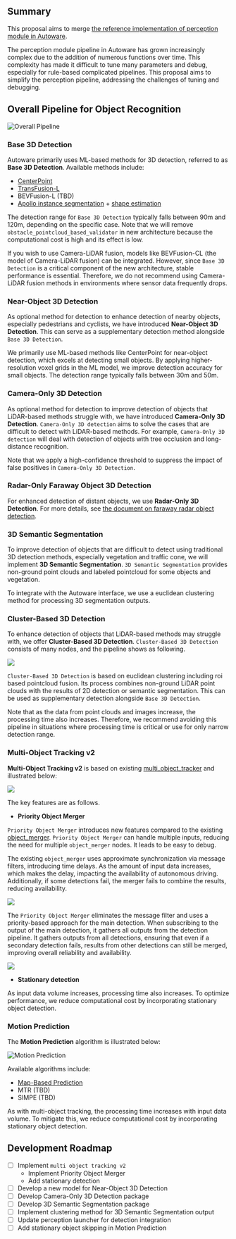 ## Summary

This proposal aims to merge [the reference implementation of perception module in Autoware](https://github.com/autowarefoundation/autoware-documentation/blob/main/docs/design/autoware-architecture/perception/reference_implementation.md).

The perception module pipeline in Autoware has grown increasingly complex due to the addition of numerous functions over time.
This complexity has made it difficult to tune many parameters and debug, especially for rule-based complicated pipelines.
This proposal aims to simplify the perception pipeline, addressing the challenges of tuning and debugging.

## Overall Pipeline for Object Recognition

![Overall Pipeline](images/new_autoware_design.drawio.svg)

### Base 3D Detection

Autoware primarily uses ML-based methods for 3D detection, referred to as **Base 3D Detection**.
Available methods include:

- [CenterPoint](https://github.com/autowarefoundation/autoware.universe/tree/main/perception/autoware_lidar_centerpoint)
- [TransFusion-L](https://github.com/autowarefoundation/autoware.universe/tree/main/perception/autoware_lidar_transfusion)
- BEVFusion-L (TBD)
- [Apollo instance segmentation](https://github.com/autowarefoundation/autoware.universe/tree/main/perception/autoware_lidar_apollo_instance_segmentation) + [shape estimation](https://github.com/autowarefoundation/autoware.universe/tree/main/perception/autoware_shape_estimation)

The detection range for `Base 3D Detection` typically falls between 90m and 120m, depending on the specific case.
Note that we will remove `obstacle_pointcloud_based_validator` in new architecture because the computational cost is high and its effect is low.

If you wish to use Camera-LiDAR fusion, models like BEVFusion-CL (the model of Camera-LiDAR fusion) can be integrated.
However, since `Base 3D Detection` is a critical component of the new architecture, stable performance is essential.
Therefore, we do not recommend using Camera-LiDAR fusion methods in environments where sensor data frequently drops.

### Near-Object 3D Detection

As optional method for detection to enhance detection of nearby objects, especially pedestrians and cyclists, we have introduced **Near-Object 3D Detection**.
This can serve as a supplementary detection method alongside `Base 3D Detection`.

We primarily use ML-based methods like CenterPoint for near-object detection, which excels at detecting small objects.
By applying higher-resolution voxel grids in the ML model, we improve detection accuracy for small objects.
The detection range typically falls between 30m and 50m.

### Camera-Only 3D Detection

As optional method for detection to improve detection of objects that LiDAR-based methods struggle with, we have introduced **Camera-Only 3D Detection**.
`Camera-Only 3D detection` aims to solve the cases that are difficult to detect with LiDAR-based methods.
For example, `Camera-Only 3D detection` will deal with detection of objects with tree occlusion and long-distance recognition.

Note that we apply a high-confidence threshold to suppress the impact of false positives in `Camera-Only 3D Detection`.

### Radar-Only Faraway Object 3D Detection

For enhanced detection of distant objects, we use **Radar-Only 3D Detection**.
For more details, see [the document on faraway radar object detection](https://github.com/autowarefoundation/autoware-documentation/blob/main/docs/design/autoware-architecture/perception/reference-implementations/radar-based-3d-detector/faraway-object-detection.md).

### 3D Semantic Segmentation

To improve detection of objects that are difficult to detect using traditional 3D detection methods, especially vegetation and traffic cone, we will implement **3D Semantic Segmentation**.
`3D Semantic Segmentation` provides non-ground point clouds and labeled pointcloud for some objects and vegetation.

To integrate with the Autoware interface, we use a euclidean clustering method for processing 3D segmentation outputs.

### Cluster-Based 3D Detection

To enhance detection of objects that LiDAR-based methods may struggle with, we offer **Cluster-Based 3D Detection**.
`Cluster-Based 3D Detection` consists of many nodes, and the pipeline shows as following.

![](images/clustering_based_detection.drawio.svg)

`Cluster-Based 3D Detection` is based on euclidean clustering including roi based pointcloud fusion.
Its process combines non-ground LiDAR point clouds with the results of 2D detection or semantic segmentation.
This can be used as supplementary detection alongside `Base 3D Detection`.

Note that as the data from point clouds and images increase, the processing time also increases.
Therefore, we recommend avoiding this pipeline in situations where processing time is critical or use for only narrow detection range.

### Multi-Object Tracking v2

**Multi-Object Tracking v2** is based on existing [multi_object_tracker](https://github.com/autowarefoundation/autoware.universe/tree/main/perception/autoware_multi_object_tracker) and illustrated below:

![](images/multi_object_tracking.drawio.svg)

The key features are as follows.

- **Priority Object Merger**

`Priority Object Merger` introduces new features compared to the existing [object_merger](https://github.com/autowarefoundation/autoware.universe/tree/main/perception/autoware_object_merger).
`Priority Object Merger` can handle multiple inputs, reducing the need for multiple `object_merger` nodes.
It leads to be easy to debug.

The existing `object_merger` uses approximate synchronization via message filters, introducing time delays.
As the amount of input data increases, which makes the delay, impacting the availability of autonomous driving.
Additionally, if some detections fail, the merger fails to combine the results, reducing availability.

![](images/priority_merger_1.drawio.svg)

The `Priority Object Merger` eliminates the message filter and uses a priority-based approach for the main detection.
When subscribing to the output of the main detection, it gathers all outputs from the detection pipeline.
It gathers outputs from all detections, ensuring that even if a secondary detection fails, results from other detections can still be merged, improving overall reliability and availability.

![](images/priority_merger_2.drawio.svg)

- **Stationary detection**

As input data volume increases, processing time also increases.
To optimize performance, we reduce computational cost by incorporating stationary object detection.


### Motion Prediction

The **Motion Prediction** algorithm is illustrated below:

![Motion Prediction](images/motion_prediction.drawio.svg)

Available algorithms include:

- [Map-Based Prediction](https://github.com/autowarefoundation/autoware.universe/tree/main/perception/autoware_map_based_prediction)
- MTR (TBD)
- SIMPE (TBD)

As with multi-object tracking, the processing time increases with input data volume.
To mitigate this, we reduce computational cost by incorporating stationary object detection.

## Development Roadmap

- [ ] Implement `multi object tracking v2`
  - Implement Priority Object Merger
  - Add stationary detection
- [ ] Develop a new model for Near-Object 3D Detection
- [ ] Develop Camera-Only 3D Detection package
- [ ] Develop 3D Semantic Segmentation package
- [ ] Implement clustering method for 3D Semantic Segmentation output
- [ ] Update perception launcher for detection integration
- [ ] Add stationary object skipping in Motion Prediction
